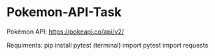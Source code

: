 # Pokemon-API-Task
Pokémon API: https://pokeapi.co/api/v2/

Requiments:      pip install pytest (terminal)
                  import pytest
                  import requests
           
